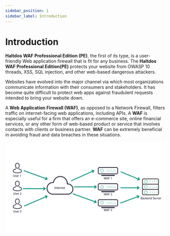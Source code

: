 ```yaml
---
sidebar_position: 1
sidebar_label: Introduction
---
```




# Introduction

  

**Haltdos WAF Professional Edition (PE)**, the first of its type, is a user-friendly Web application firewall that is fit for any business. The **Haltdos WAF Professional Edition(PE)** protects your website from OWASP 10 threads, XSS, SQL injection, and other web-based dangerous attackers.

Websites have evolved into the major channel via which most organizations communicate information with their consumers and stakeholders. It has become quite difficult to protect web apps against fraudulent requests intended to bring your website down.

A **Web Application Firewall (WAF)**, as opposed to a Network Firewall, filters traffic on internet-facing web applications, including APIs. A **WAF** is especially useful for a firm that offers an e-commerce site, online financial services, or any other form of web-based product or service that involves contacts with clients or business partner. **WAF** can be extremely beneficial in avoiding fraud and data breaches in these situations.

![haltdos](/img/ce-waf/docs/waf.png)  